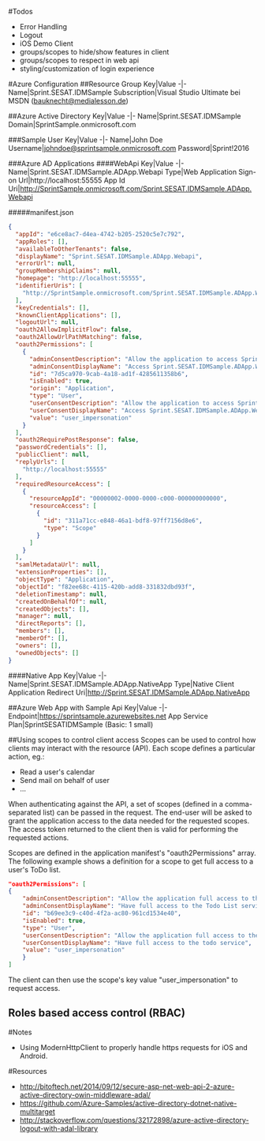 #Todos
- Error Handling
- Logout
- iOS Demo Client
- groups/scopes to hide/show features in client
- groups/scopes to respect in web api
- styling/customization of login experience

#Azure Configuration
##Resource Group
Key|Value
-|-
Name|Sprint.SESAT.IDMSample
Subscription|Visual Studio Ultimate bei MSDN (bauknecht@medialesson.de)

##Azure Active Directory
Key|Value
-|-
Name|Sprint.SESAT.IDMSample
Domain|SprintSample.onmicrosoft.com

###Sample User
Key|Value
-|-
Name|John Doe
Username|johndoe@sprintsample.onmicrosoft.com
Password|Sprint!2016

###Azure AD Applications
####WebApi
Key|Value
-|-
Name|Sprint.SESAT.IDMSample.ADApp.Webapi
Type|Web Application
Sign-on Url|http://localhost:55555
App Id Uri|http://SprintSample.onmicrosoft.com/Sprint.SESAT.IDMSample.ADApp.Webapi

#####manifest.json
```json
{
  "appId": "e6ce8ac7-d4ea-4742-b205-2520c5e7c792",
  "appRoles": [],
  "availableToOtherTenants": false,
  "displayName": "Sprint.SESAT.IDMSample.ADApp.Webapi",
  "errorUrl": null,
  "groupMembershipClaims": null,
  "homepage": "http://localhost:55555",
  "identifierUris": [
    "http://SprintSample.onmicrosoft.com/Sprint.SESAT.IDMSample.ADApp.Webapi"
  ],
  "keyCredentials": [],
  "knownClientApplications": [],
  "logoutUrl": null,
  "oauth2AllowImplicitFlow": false,
  "oauth2AllowUrlPathMatching": false,
  "oauth2Permissions": [
    {
      "adminConsentDescription": "Allow the application to access Sprint.SESAT.IDMSample.ADApp.Webapi on behalf of the signed-in user.",
      "adminConsentDisplayName": "Access Sprint.SESAT.IDMSample.ADApp.Webapi",
      "id": "7d5ca970-9cab-4a18-ad1f-4285611358b6",
      "isEnabled": true,
      "origin": "Application",
      "type": "User",
      "userConsentDescription": "Allow the application to access Sprint.SESAT.IDMSample.ADApp.Webapi on your behalf.",
      "userConsentDisplayName": "Access Sprint.SESAT.IDMSample.ADApp.Webapi",
      "value": "user_impersonation"
    }
  ],
  "oauth2RequirePostResponse": false,
  "passwordCredentials": [],
  "publicClient": null,
  "replyUrls": [
    "http://localhost:55555"
  ],
  "requiredResourceAccess": [
    {
      "resourceAppId": "00000002-0000-0000-c000-000000000000",
      "resourceAccess": [
        {
          "id": "311a71cc-e848-46a1-bdf8-97ff7156d8e6",
          "type": "Scope"
        }
      ]
    }
  ],
  "samlMetadataUrl": null,
  "extensionProperties": [],
  "objectType": "Application",
  "objectId": "f82ee68c-4115-420b-add8-331832dbd93f",
  "deletionTimestamp": null,
  "createdOnBehalfOf": null,
  "createdObjects": [],
  "manager": null,
  "directReports": [],
  "members": [],
  "memberOf": [],
  "owners": [],
  "ownedObjects": []
}
```

####Native App
Key|Value
-|-
Name|Sprint.SESAT.IDMSample.ADApp.NativeApp
Type|Native Client Application
Redirect Uri|http://Sprint.SESAT.IDMSample.ADApp.NativeApp

##Azure Web App with Sample Api
Key|Value
-|-
Endpoint|https://sprintsample.azurewebsites.net
App Service Plan|SprintSESATIDMSample (Basic: 1 small)

##Using scopes to control client access
Scopes can be used to control how clients may interact with the resource (API). Each scope defines
a particular action, eg.:
- Read a user's calendar
- Send mail on behalf of user
- ...

When authenticating against the API, a set of scopes (defined in a comma-separated list) can be passed
in the request. The end-user will be asked to grant the application access to the data needed for the 
requested scopes. The access token returned to the client then is valid for performing the requested actions.

Scopes are defined in the application manifest's "oauth2Permissions" array. The following example shows a definition
for a scope to get full access to a user's ToDo list.

```json
"oauth2Permissions": [
{
    "adminConsentDescription": "Allow the application full access to the Todo List service on behalf of the signed-in   user",
    "adminConsentDisplayName": "Have full access to the Todo List service",
    "id": "b69ee3c9-c40d-4f2a-ac80-961cd1534e40",
    "isEnabled": true,
    "type": "User",
    "userConsentDescription": "Allow the application full access to the todo service on your behalf",
    "userConsentDisplayName": "Have full access to the todo service",
    "value": "user_impersonation"
    }
]
```
The client can then use the scope's key value "user_impersonation" to request access.

## Roles based access control (RBAC)


#Notes
- Using ModernHttpClient to properly handle https requests for iOS and Android.

#Resources
- http://bitoftech.net/2014/09/12/secure-asp-net-web-api-2-azure-active-directory-owin-middleware-adal/
- https://github.com/Azure-Samples/active-directory-dotnet-native-multitarget
- http://stackoverflow.com/questions/32172898/azure-active-directory-logout-with-adal-library
